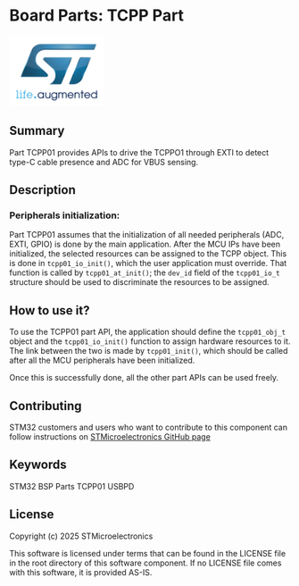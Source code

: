 # __Board Parts: TCPP Part__

  ![Alt text](doc/st_logo.png "Title")

## __Summary__

Part TCPP01 provides APIs to drive the TCPPO1 through EXTI to detect type-C cable presence and ADC for VBUS sensing.

## __Description__

### Peripherals initialization:

Part TCPP01 assumes that the initialization of all needed peripherals (ADC, EXTI,  GPIO) is done by the main application. After the MCU IPs have been initialized, the selected resources can be assigned to the TCPP object. This is done in `tcpp01_io_init()`, which the user application must override.
That function is called by `tcpp01_at_init()`; the `dev_id` field of the `tcpp01_io_t` structure should be used to discriminate the resources to be assigned.

## __How to use it?__

To use the TCPP01 part API, the application should define the `tcpp01_obj_t` object and the `tcpp01_io_init()` function to assign hardware resources to it.
The link between the two is made by `tcpp01_init()`, which should be called after all the MCU peripherals have been initialized.

Once this is successfully done, all the other part APIs can be used freely.

## __Contributing__

STM32 customers and users who want to contribute to this component can follow instructions on [STMicroelectronics GitHub page]( https://github.com/STMicroelectronics)

## __Keywords__
STM32
BSP
Parts
TCPP01
USBPD

## __License__

Copyright (c) 2025 STMicroelectronics

This software is licensed under terms that can be found in the LICENSE file in the root directory of this software component.
If no LICENSE file comes with this software, it is provided AS-IS.
